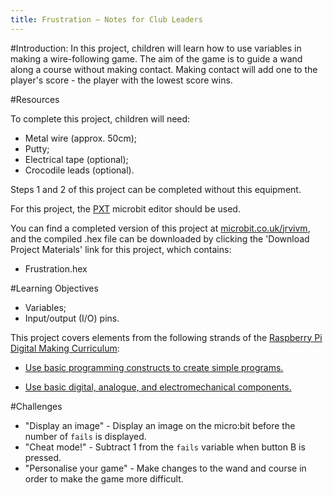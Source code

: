 ```yaml
---
title: Frustration — Notes for Club Leaders
---
```


#Introduction:
In this project, children will learn how to use variables in making a wire-following game. The aim of the game is to guide a wand along a course without making contact. Making contact will add one to the player's score - the player with the lowest score wins.

#Resources

To complete this project, children will need:

+ Metal wire (approx. 50cm);
+ Putty;
+ Electrical tape (optional);
+ Crocodile leads (optional).

Steps 1 and 2 of this project can be completed without this equipment.

For this project, the [PXT](http://jumpto.cc/pxt-new) microbit editor should be used.

You can find a completed version of this project at [microbit.co.uk/jrvivm](https://www.microbit.co.uk/jrvivm), and the compiled .hex file can be downloaded by clicking the 'Download Project Materials' link for this project, which contains:

+ Frustration.hex

#Learning Objectives
+ Variables;
+ Input/output (I/O) pins.

This project covers elements from the following strands of the [Raspberry Pi Digital Making Curriculum](http://rpf.io/curriculum):

+ [Use basic programming constructs to create simple programs.](https://www.raspberrypi.org/curriculum/programming/creator)

+ [Use basic digital, analogue, and electromechanical components.](https://www.raspberrypi.org/curriculum/physical-computing/creator)

#Challenges
+ "Display an image" - Display an image on the micro:bit before the number of `fails` is displayed.
+ "Cheat mode!" - Subtract 1 from the `fails` variable when button B is pressed.
+ "Personalise your game" - Make changes to the wand and course in order to make the game more difficult.

